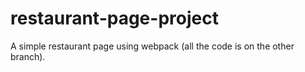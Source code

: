 # restaurant-page-project

A simple restaurant page using webpack (all the code is on the other branch).
